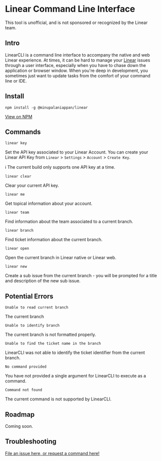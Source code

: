 # Linear Command Line Interface

This tool is unofficial, and is not sponsored or recognized by the Linear team.

## Intro

LinearCLI is a command line interface to accompany the native and web Linear experience. At times, it can be hard to manage your [Linear](https://github.com/linear) issues through a user interface, especially when you have to chase down the application or browser window. When you're deep in development, you sometimes just want to update tasks from the comfort of your command line or IDE.

## Install

```
npm install -g @minupalaniappan/linear
```

[View on NPM](https://www.npmjs.com/package/@minupalaniappan/linear)

## Commands
`linear key`

Set the API key associated to your Linear Account. You can create your Linear API Key from `Linear` > `Settings` > `Account` > `Create Key`. 

ℹ️ The current build only supports one API key at a time.

`linear clear`

Clear your current API key.

`linear me`

Get topical information about your account.

`linear team`

Find information about the team associated to a current branch.

`linear branch`

Find ticket information about the current branch.

`linear open`

Open the current branch in Linear native or Linear web.

`linear new`

Create a sub issue from the current branch - you will be prompted for a title and description of the new sub issue.

## Potential Errors

`Unable to read current branch`

The current branch 

`Unable to identify branch`

The current branch is not formatted properly.

`Unable to find the ticket name in the branch`

LinearCLI was not able to identify the ticket identifier from the current branch.

`No command provided`

You have not provided a single argument for LinearCLI to execute as a command.

`Command not found`

The current command is not supported by LinearCLI.

## Roadmap

Coming soon.

## Troubleshooting

[File an issue here, or request a command here!](https://github.com/minupalaniappan/linear-cli/issues/new)